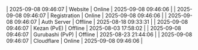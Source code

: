 | 2025-09-08 09:46:07 | Website | Online | 2025-09-08 09:46:06 |
| 2025-09-08 09:46:07 | Registration | Online | 2025-09-08 09:46:06 |
| 2025-09-08 09:46:07 | Auth Server | Offline | 2025-08-18 09:33:31 |
| 2025-09-08 09:46:07 | Kezan (PvE) | Offline | 2025-08-03 17:58:02 |
| 2025-09-08 09:46:07 | Gurubashi (PvP) | Offline | 2025-08-23 21:44:06 |
| 2025-09-08 09:46:07 | Cloudflare | Online | 2025-09-08 09:46:06 |
